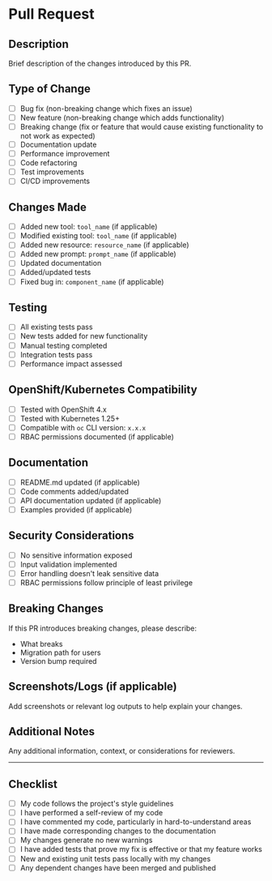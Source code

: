 # Pull Request

## Description

Brief description of the changes introduced by this PR.

## Type of Change

- [ ] Bug fix (non-breaking change which fixes an issue)
- [ ] New feature (non-breaking change which adds functionality)
- [ ] Breaking change (fix or feature that would cause existing functionality to not work as expected)
- [ ] Documentation update
- [ ] Performance improvement
- [ ] Code refactoring
- [ ] Test improvements
- [ ] CI/CD improvements

## Changes Made

- [ ] Added new tool: `tool_name` (if applicable)
- [ ] Modified existing tool: `tool_name` (if applicable)
- [ ] Added new resource: `resource_name` (if applicable)
- [ ] Added new prompt: `prompt_name` (if applicable)
- [ ] Updated documentation
- [ ] Added/updated tests
- [ ] Fixed bug in: `component_name` (if applicable)

## Testing

- [ ] All existing tests pass
- [ ] New tests added for new functionality
- [ ] Manual testing completed
- [ ] Integration tests pass
- [ ] Performance impact assessed

## OpenShift/Kubernetes Compatibility

- [ ] Tested with OpenShift 4.x
- [ ] Tested with Kubernetes 1.25+
- [ ] Compatible with `oc` CLI version: `x.x.x`
- [ ] RBAC permissions documented (if applicable)

## Documentation

- [ ] README.md updated (if applicable)
- [ ] Code comments added/updated
- [ ] API documentation updated (if applicable)
- [ ] Examples provided (if applicable)

## Security Considerations

- [ ] No sensitive information exposed
- [ ] Input validation implemented
- [ ] Error handling doesn't leak sensitive data
- [ ] RBAC permissions follow principle of least privilege

## Breaking Changes

If this PR introduces breaking changes, please describe:

- What breaks
- Migration path for users
- Version bump required

## Screenshots/Logs (if applicable)

Add screenshots or relevant log outputs to help explain your changes.

## Additional Notes

Any additional information, context, or considerations for reviewers.

---

## Checklist

- [ ] My code follows the project's style guidelines
- [ ] I have performed a self-review of my code
- [ ] I have commented my code, particularly in hard-to-understand areas
- [ ] I have made corresponding changes to the documentation
- [ ] My changes generate no new warnings
- [ ] I have added tests that prove my fix is effective or that my feature works
- [ ] New and existing unit tests pass locally with my changes
- [ ] Any dependent changes have been merged and published
